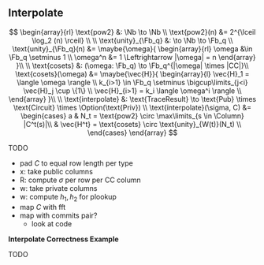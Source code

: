 ## Interpolate

$$
\begin{array}{rl}
\text{pow2} &: \Nb \to \Nb \\
\text{pow2}(n) &= 2^{\lceil \log_2 (n) \rceil} \\
\\
\text{unity}_{\Fb_q} &: \to \Nb \to \Fb_q \\
\text{unity}_{\Fb_q}(n) &= \maybe{\omega}{
\begin{array}{rl}
  \omega &\in \Fb_q \setminus 1 \\
  \omega^n &= 1 \Leftrightarrow |\omega| = n
\end{array}
}\\
\\
\text{cosets} &: (\omega: \Fb_q) \to \Fb_q^{|\omega| \times |CC|}\\
\text{cosets}(\omega) &= \maybe{\vec{H}}{
\begin{array}{l}
  \vec{H}_1 = \langle \omega \rangle \\
  k_{i>1} \in \Fb_q \setminus \bigcup\limits_{j<i} \vec{H}_j \cup \{1\} \\
  \vec{H}_{i>1} = k_i \langle \omega^i \rangle \\
\end{array}
}\\
\\
\text{interpolate} &: \text{TraceResult} \to \text{Pub} \times \text{Circuit} \times \Option(\text{Priv}) \\
\text{interpolate}(\sigma, C) &= \begin{cases}
a
& N_t = \text{pow2} \circ \max\limits_{s \in \Column} |C^t(s)|\\
& \vec{H^t} = \text{cosets} \circ \text{unity}_{W(t)}(N_t) \\
\end{cases}
\end{array}
$$

TODO 

- pad $C$ to equal row length per type
- x: take public columns
- R: compute $\sigma$ per row per CC column
- w: take private columns
- w: compute $h_1, h_2$ for plookup
- map $C$ with fft
- map with commits pair?
  - look at code

**Interpolate Correctness Example**

TODO
